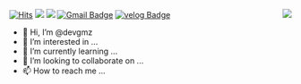 [![Hits](https://hits.seeyoufarm.com/api/count/incr/badge.svg?url=https%3A%2F%2Fgithub.com%2Fdevgmz&count_bg=%23544ABE&title_bg=%23555555&icon=&icon_color=%23E7E7E7&title=hits&edge_flat=false)](https://hits.seeyoufarm.com)
<img src="https://img.shields.io/badge/ReactJS-0088CC?style=flat&logo=React&logoColor=white"/>
<img src="https://img.shields.io/badge/JavaScript-F7DF1E?style=flat&logo=javaScript&logoColor=white"/>
[![Gmail Badge](https://img.shields.io/badge/Gmail-D14836?style=flat&logo=Gmail&logoColor=white)](mailto:devgmzz@gmail.com)
[![velog Badge](https://img.shields.io/badge/Tech%20Blog-555263?style=flat&logoColor=white)](https://velog.io/@velgmzz)
<img align='right' src="http://mazassumnida.wtf/api/v2/generate_badge?boj=apkgh">

- 👋 Hi, I’m @devgmz
- 👀 I’m interested in ...
- 🌱 I’m currently learning ...
- 💞️ I’m looking to collaborate on ...
- 📫 How to reach me ...

<!---
devgmz/devgmz is a ✨ special ✨ repository because its `README.md` (this file) appears on your GitHub profile.
You can click the Preview link to take a look at your changes.
--->
